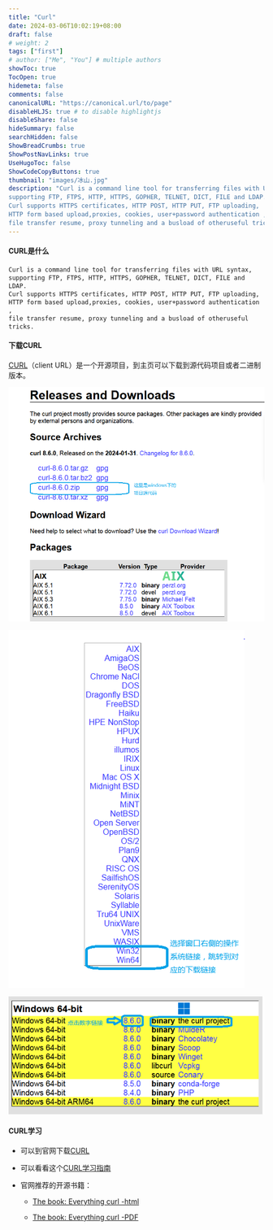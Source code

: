 ```yaml
---
title: "Curl"
date: 2024-03-06T10:02:19+08:00
draft: false
# weight: 2
tags: ["first"]
# author: ["Me", "You"] # multiple authors
showToc: true
TocOpen: true
hidemeta: false
comments: false
canonicalURL: "https://canonical.url/to/page"
disableHLJS: true # to disable highlightjs
disableShare: false
hideSummary: false
searchHidden: false
ShowBreadCrumbs: true
ShowPostNavLinks: true
UseHugoToc: false
ShowCodeCopyButtons: true
thumbnail: "images/冰山.jpg" 
description: "Curl is a command line tool for transferring files with URL syntax, 
supporting FTP, FTPS, HTTP, HTTPS, GOPHER, TELNET, DICT, FILE and LDAP.
Curl supports HTTPS certificates, HTTP POST, HTTP PUT, FTP uploading, 
HTTP form based upload,proxies, cookies, user+password authentication ,
file transfer resume, proxy tunneling and a busload of otheruseful tricks."
---
```


#### CURL是什么

```
Curl is a command line tool for transferring files with URL syntax, 
supporting FTP, FTPS, HTTP, HTTPS, GOPHER, TELNET, DICT, FILE and LDAP.
Curl supports HTTPS certificates, HTTP POST, HTTP PUT, FTP uploading, 
HTTP form based upload,proxies, cookies, user+password authentication ,
file transfer resume, proxy tunneling and a busload of otheruseful tricks.
```



#### 下载CURL

[CURL](https://curl.se/download.html)（client  URL）是一个开源项目，到主页可以下载到源代码项目或者二进制版本。

![img](images/curl.PNG)

![img](images/curl2.PNG)

![img](images/curl3.PNG)

#### CURL学习

* 可以到官网下载[CURL](https://curl.se/docs/)

* 可以看看这个[CURL学习指南](https://www.ruanyifeng.com/blog/2019/09/curl-reference.html)

* 官网推荐的开源书籍：

  * [The book: Everything curl -html](https://everything.curl.dev/)

  * [The book: Everything curl -PDF](https://daniel.haxx.se/everything-curl/everything-curl.pdf)

